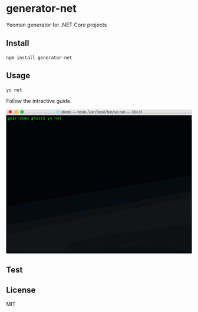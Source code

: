 # generator-net
Yeoman generator for .NET Core projects

## Install
```
npm install generator-net
```

## Usage
```
yo net
```
Follow the intractive guide.

![gif](docs/generator-net.gif)

## Test

## License
MIT
